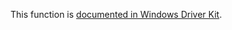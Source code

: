 This function is [documented in Windows Driver Kit](https://learn.microsoft.com/en-us/windows-hardware/drivers/ddi/ntifs/nf-ntifs-zwqueryeafile).
